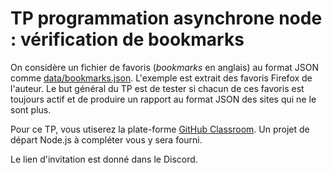 # TP programmation asynchrone node : vérification de bookmarks

On considère un fichier de favoris (_bookmarks_ en anglais) au format JSON comme [data/bookmarks.json](data/bookmarks.json).
L'exemple est extrait des favoris Firefox de l'auteur.
Le but général du TP est de tester si chacun de ces favoris est toujours actif et de produire un rapport au format JSON des sites qui ne le sont plus.

Pour ce TP, vous utiserez la plate-forme [GitHub Classroom](https://classroom.github.com/classrooms/85332164-unc-ec-27_0198-developpement-web-2021).
Un projet de départ Node.js à compléter vous y sera fourni.

Le lien d'invitation est donné dans le Discord.